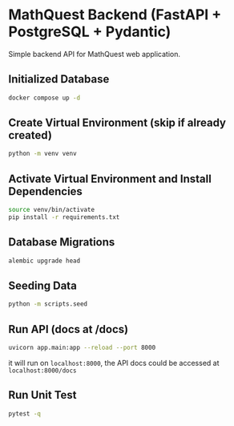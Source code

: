 # MathQuest Backend (FastAPI + PostgreSQL + Pydantic)

Simple backend API for MathQuest web application.

## Initialized Database
```bash
docker compose up -d
```

## Create Virtual Environment (skip if already created)
```bash
python -m venv venv 
```

## Activate Virtual Environment and Install Dependencies
```bash
source venv/bin/activate
pip install -r requirements.txt
```

## Database Migrations
```bash
alembic upgrade head
```

## Seeding Data
```bash
python -m scripts.seed
```

## Run API (docs at /docs)
```bash
uvicorn app.main:app --reload --port 8000
```

it will run on `localhost:8000`, the API docs could be accessed at `localhost:8000/docs`

## Run Unit Test
```bash
pytest -q
```
